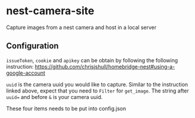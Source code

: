 # nest-camera-site
Capture images from a nest camera and host in a local server

## Configuration
`issueToken`, `cookie` and `apikey` can be obtain by following the following instruction:
https://github.com/chrisjshull/homebridge-nest#using-a-google-account

`uuid` is the camera uuid you would like to capture. Similar to the instruction linked above, expect that you need to `Filter` for `get_image`. The string after `uuid=` and before `&` is your camera uuid.

These four items needs to be put into config.json
